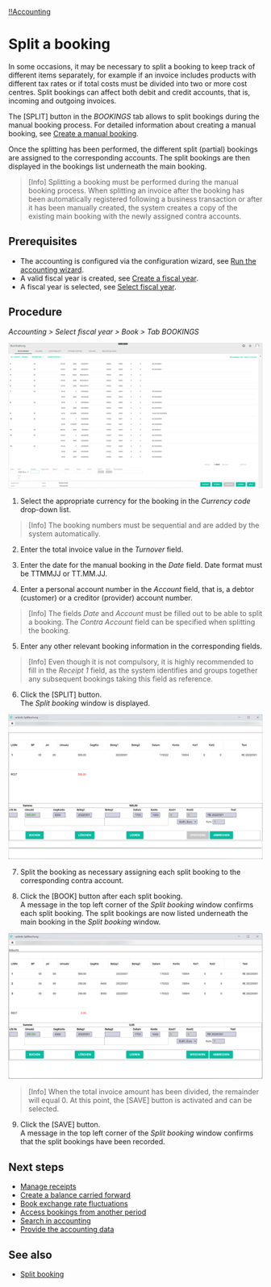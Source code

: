 [!!Accounting](RetailSuiteAccounting)

# Split a booking

In some occasions, it may be necessary to split a booking to keep track of different items separately, for example if an invoice includes products with different tax rates or if total costs must be divided into two or more cost centres. Split bookings can affect both debit and credit accounts, that is, incoming and outgoing invoices.

The [SPLIT] button in the *BOOKINGS* tab allows to split bookings during the manual booking process. For detailed information about creating a manual booking, see [Create a manual booking](05_CreateManualBooking).

Once the splitting has been performed, the different split (partial) bookings are assigned to the corresponding accounts. The split bookings are then displayed in the bookings list underneath the main booking.

> [Info] Splitting a booking must be performed during the manual booking process. When splitting an invoice after the booking has been automatically registered following a business transaction or after it has been manually created, the system creates a copy of the existing main booking with the newly assigned contra accounts.

## Prerequisites

- The accounting is configured via the configuration wizard, see [Run the accounting wizard](01_RunAccountingWizard.md).
- A valid fiscal year is created, see [Create a fiscal year](04_ManageFiscalYear.md#create-a-fiscal-year).
- A fiscal year is selected, see [Select fiscal year](01_SelectFiscalYear.md).

## Procedure

*Accounting > Select fiscal year > Book > Tab BOOKINGS*

![Split booking](/Assets/Screenshots/RetailSuiteAccounting/Book/Bookings/SplitBooking.png "[Split booking]")

1. Select the appropriate currency for the booking in the *Currency code* drop-down list.

  > [Info] The booking numbers must be sequential and are added by the system automatically.

2. Enter the total invoice value in the *Turnover* field.

3. Enter the date for the manual booking in the *Date* field. Date format must be TTMMJJ or TT.MM.JJ.

4. Enter a personal account number in the *Account* field, that is, a debtor (customer) or a creditor (provider) account number.

  > [Info] The fields *Date* and *Account* must be filled out to be able to split a booking. The *Contra Account* field can be specified when splitting the booking.

5. Enter any other relevant booking information in the corresponding fields.

  > [Info] Even though it is not compulsory, it is highly recommended to fill in the *Receipt 1* field, as the system identifies and groups together any subsequent bookings taking this field as reference.

6. Click the [SPLIT] button.  
The *Split booking* window is displayed.  

  ![Split booking window](/Assets/Screenshots/RetailSuiteAccounting/Book/Bookings/SplitBooking01.png "[Split booking window]")

7. Split the booking as necessary assigning each split booking to the corresponding contra account.

8. Click the [BOOK] button after each split booking.  
A message in the top left corner of the *Split booking* window confirms each split booking. The split bookings are now listed underneath the main booking in the *Split booking* window.

  ![Bookings split](/Assets/Screenshots/RetailSuiteAccounting/Book/Bookings/SplitBooking02.png "[Bookings split]")

  > [Info] When the total invoice amount has been divided, the remainder will equal 0. At this point, the [SAVE] button is activated and can be selected.

9. Click the [SAVE] button.  
A message in the top left corner of the *Split booking* window confirms that the split bookings have been recorded.

## Next steps

 - [Manage receipts](10_ManageReceipts.md)
 - [Create a balance carried forward](11_CreateBalanceCarriedForward.md)
 - [Book exchange rate fluctuations](12_BookExchangeRateFluctuations.md)
 - [Access bookings from another period](13_AccessBookingsPeriod.md)
 - [Search in accounting](14_SearchAccounting.md)
 - [Provide the accounting data](15_ProvideAccountingData.md)

## See also

 - [Split booking](/RetailSuiteAccounting/UserInterface/XX_SplitBooking.md)
 
